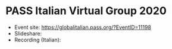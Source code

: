 # PASS Italian Virtual Group 2020
* Event site: https://globalitalian.pass.org/?EventID=11198
* Slideshare: 
* Recording (Italian):
